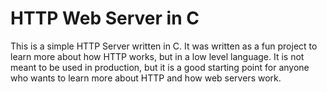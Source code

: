 # HTTP Web Server in C

This is a simple HTTP Server written in C. It was written as a fun project to learn more about how HTTP works, but in a low level language. It is not meant to be used in production, but it is a good starting point for anyone who wants to learn more about HTTP and how web servers work.
